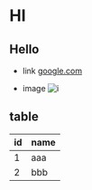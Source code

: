 # HI
## Hello
* link
[google.com](google.com)

* image
![i](http://finfra.com/f/f.png)

## table
|id | name  |
|---|-------|
| 1 | aaa   |
| 2 | bbb   |
